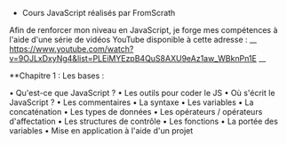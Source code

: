 * Cours JavaScript réalisés par FromScrath 

Afin de renforcer mon niveau en JavaScript, je forge mes compétences à l'aide d'une série de vidéos YouTube disponible à cette adresse : 
__ https://www.youtube.com/watch?v=9OJLxDxyNg4&list=PLEiMYEzpB4QuS8AXU9eAz1aw_WBknPn1E __

**Chapitre 1 : Les bases : 

• Qu'est-ce que JavaScript ? 
• Les outils pour coder le JS
• Où s'écrit le JavaScript ?
• Les commentaires
• La syntaxe
• Les variables
• La concaténation
• Les types de données
• Les opérateurs / opérateurs d'affectation
• Les structures de contrôle 
• Les fonctions
• La portée des variables 
• Mise en application à l'aide d'un projet

